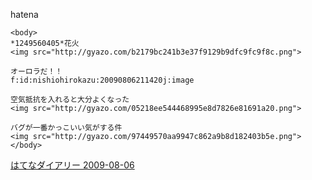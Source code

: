 
hatena

```
<body>
*1249560405*花火
<img src="http://gyazo.com/b2179bc241b3e37f9129b9dfc9fc9f8c.png">

オーロラだ！！
f:id:nishiohirokazu:20090806211420j:image

空気抵抗を入れると大分よくなった
<img src="http://gyazo.com/05218ee544468995e8d7826e81691a20.png">

バグが一番かっこいい気がする件
<img src="http://gyazo.com/97449570aa9947c862a9b8d182403b5e.png">
</body>
```


[はてなダイアリー 2009-08-06](https://nishiohirokazu.hatenadiary.org/archive/2009/08/06)